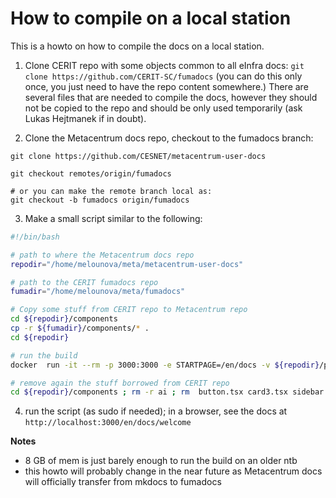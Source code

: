 # How to compile on a local station

This is a howto on how to compile the docs on a local station.

1. Clone CERIT repo with some objects common to all eInfra docs: `git clone https://github.com/CERIT-SC/fumadocs` (you can do this only once, you just need to have the repo content somewhere.) There are several files that are needed to compile the docs, however they should not be copied to the repo and should be only used temporarily (ask Lukas Hejtmanek if in doubt).

2. Clone the Metacentrum docs repo, checkout to the fumadocs branch:

```
git clone https://github.com/CESNET/metacentrum-user-docs

git checkout remotes/origin/fumadocs 

# or you can make the remote branch local as:
git checkout -b fumadocs origin/fumadocs

```

3. Make a small script similar to the following:

```bash
#!/bin/bash

# path to where the Metacentrum docs repo
repodir="/home/melounova/meta/metacentrum-user-docs"

# path to the CERIT fumadocs repo
fumadir="/home/melounova/meta/fumadocs"

# Copy some stuff from CERIT repo to Metacentrum repo
cd ${repodir}/components
cp -r ${fumadir}/components/* .
cd ${repodir}

# run the build 
docker  run -it --rm -p 3000:3000 -e STARTPAGE=/en/docs -v ${repodir}/public:/opt/fumadocs/public -v ${repodir}/components:/opt/fumadocs/components -v ${repodir}/content/docs:/opt/fumadocs/content/docs cerit.io/docs/fuma:v15.0.12 pnpm dev

# remove again the stuff borrowed from CERIT repo
cd ${repodir}/components ; rm -r ai ; rm  button.tsx card3.tsx sidebar.tsx toc.tsx
```

4. run the script (as sudo if needed); in a browser, see the docs at `http://localhost:3000/en/docs/welcome`  


**Notes**

- 8 GB of mem is just barely enough to run the build on an older ntb
- this howto will probably change in the near future as Metacentrum docs will officially transfer from mkdocs to fumadocs













